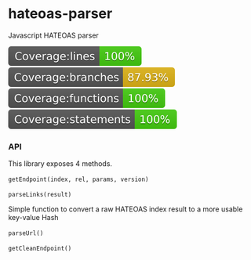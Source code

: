 # hateoas-parser
Javascript HATEOAS parser

![](badges/badge-lines.svg "Yes, indeed !")
![](badges/badge-branches.svg "Yes, indeed !")
![](badges/badge-functions.svg "Yes, indeed !")
![](badges/badge-statements.svg "Yes, indeed !")

### API

This library exposes 4 methods.

`getEndpoint(index, rel, params, version)`

`parseLinks(result)`

Simple function to convert a raw HATEOAS index result to a more usable key-value Hash

`parseUrl()`

`getCleanEndpoint()`
